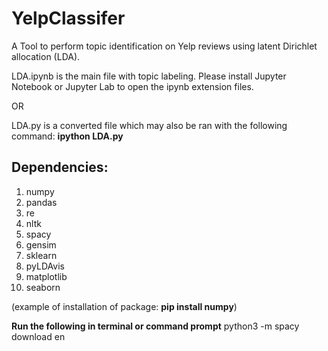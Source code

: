 # YelpClassifer
A Tool to perform topic identification on Yelp reviews using latent Dirichlet allocation (LDA).

LDA.ipynb is the main file with topic labeling. Please install Jupyter Notebook or Jupyter Lab to open the ipynb extension files.

OR

LDA.py is a converted file which may also be ran with the following command:
**ipython LDA.py**

## Dependencies:
1. numpy
2. pandas
3. re
4. nltk
5. spacy
6. gensim
7. sklearn
8. pyLDAvis
9. matplotlib
10. seaborn 

(example of installation of package: **pip install numpy**)

**Run the following in terminal or command prompt**
python3 -m spacy download en

